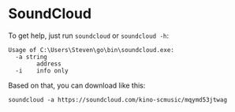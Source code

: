 # SoundCloud

To get help, just run `soundcloud` or `soundcloud -h`:

~~~
Usage of C:\Users\Steven\go\bin\soundcloud.exe:
  -a string
        address
  -i    info only
~~~

Based on that, you can download like this:

~~~
soundcloud -a https://soundcloud.com/kino-scmusic/mqymd53jtwag
~~~
